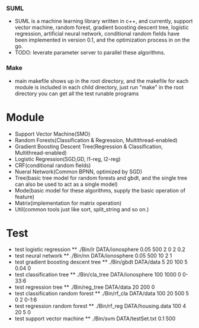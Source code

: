 ### SUML
* SUML is a machine learning library written in c++, and currently, support vector machine, random forest, gradient boosting descent tree, logistic regression, artificial neural network, conditional random fields have been implemented in version 0.1, and the optimization process in on the go.
* TODO: leverate parameter server to parallel these algorithms.

### Make
* main makefile shows up in the root directory, and the makefile for each module is included in each child directory, just run "make" in the root directory you can get all the test runable programs

# Module
* Support Vector Machine(SMO)
* Random Forests(Classification & Regression, Multithread-enabled)
* Gradient Boosting Descent Tree(Regression & Classification, Multithread-enabled)
* Logistic Regression(SGD,GD, l1-reg, l2-reg)
* CRF(conditional random fields)
* Nueral Network(Common BPNN, optimized by SGD)
* Tree(basic tree model for random forests and gbdt, and the single tree can also be used to act as a single model)
* Mode(basic model for these algorithms, supply the basic operation of feature)
* Matrix(implementation for matrix operation)
* Util(common tools just like sort, split_string and so on.)

# Test
* test logistic regression
** ./Bin/lr DATA/ionosphere 0.05 500 2 0 2 0.2
* test neural network
** ./Bin/nn DATA/ionosphere 0.05 500 10 2 1 
* test gradient boosting descent tree
** ./Bin/gbdt DATA/data 5 20 100 5 0.04 0 
* test classification tree
** ./Bin/cla_tree DATA/ionosphere 100 1000 0 0-33:6 
* test regression tree
** ./Bin/reg_tree DATA/data 20 200 0 
* test classification random forest
** ./Bin/rf_cla DATA/data 100 20 500 5 0 2 0-1:6
* test regression random forest
** ./Bin/rf_reg DATA/housing.data 100 4 20 5 0
* test support vector machine
** ./Bin/svm DATA/testSet.txt 0.1 500


